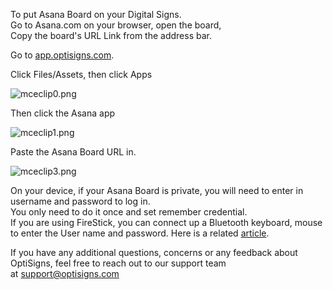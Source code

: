 <p>To put Asana Board on your Digital Signs.<br>Go to Asana.com on your browser, open the board,<br>Copy the board's URL Link from the address bar.</p>
<p>Go to <a href="https://app.optisigns.com/" target="_blank" rel="noopener noreferrer">app.optisigns.com</a>.</p>
<p>Click Files/Assets, then click Apps</p>
<p><img src="https://support.optisigns.com/hc/article_attachments/360103208053" alt="mceclip0.png"></p>
<p>Then click the Asana app</p>
<p><img src="https://support.optisigns.com/hc/article_attachments/1500002147342" alt="mceclip1.png"></p>
<p>Paste the Asana Board URL in.</p>
<p><img src="https://support.optisigns.com/hc/article_attachments/360101039534" alt="mceclip3.png"></p>
<p>On your device, if your Asana Board is private, you will need to enter in username and password to log in.<br>You only need to do it once and set remember credential.<br>If you are using FireStick, you can connect up a Bluetooth keyboard, mouse to enter the User name and password. Here is a related <a href="https://support.optisigns.com/hc/en-us/articles/360037391854-How-to-display-content-inside-websites-that-require-login-" target="_self">article</a>.</p>
<p>If you have any additional questions, concerns or any feedback about OptiSigns, feel free to reach out to our support team at <a href="mailto:support@optisigns.com" target="_self">support@optisigns.com</a> </p>